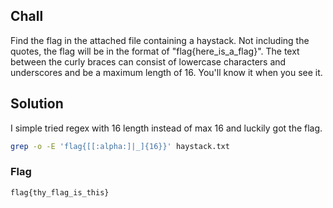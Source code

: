 ## Chall
Find the flag in the attached file containing a haystack. Not including the quotes, the flag will be in the format of "flag{here_is_a_flag}". The text between the curly braces can consist of lowercase characters and underscores and be a maximum length of 16. You'll know it when you see it.

## Solution
I simple tried regex with 16 length instead of max 16 and luckily got the flag.
```bash
grep -o -E 'flag{[[:alpha:]|_]{16}}' haystack.txt
```

### Flag
``flag{thy_flag_is_this}``